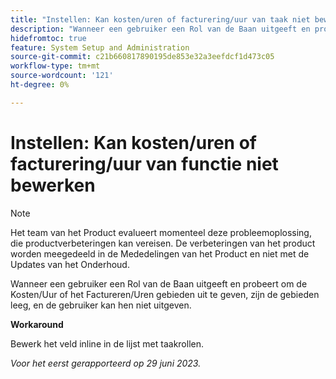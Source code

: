 ```yaml
---
title: "Instellen: Kan kosten/uren of facturering/uur van taak niet bewerken"
description: "Wanneer een gebruiker een Rol van de Baan uitgeeft en probeert om de Kosten/Uur of het Factureren/Uren gebieden uit te geven, zijn de gebieden leeg, en de gebruiker kan hen niet uitgeven."
hidefromtoc: true
feature: System Setup and Administration
source-git-commit: c21b660817890195de853e32a3eefdcf1d473c05
workflow-type: tm+mt
source-wordcount: '121'
ht-degree: 0%

---
```



# Instellen: Kan kosten/uren of facturering/uur van functie niet bewerken



>[!NOTE]
>
>Het team van het Product evalueert momenteel deze probleemoplossing, die productverbeteringen kan vereisen. De verbeteringen van het product worden meegedeeld in de Mededelingen van het Product en niet met de Updates van het Onderhoud.

Wanneer een gebruiker een Rol van de Baan uitgeeft en probeert om de Kosten/Uur of het Factureren/Uren gebieden uit te geven, zijn de gebieden leeg, en de gebruiker kan hen niet uitgeven.

**Workaround**

Bewerk het veld inline in de lijst met taakrollen.

_Voor het eerst gerapporteerd op 29 juni 2023._

